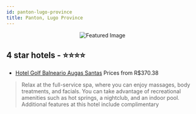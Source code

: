 ```yaml
---
id: panton-lugo-province
title: Panton, Lugo Province
---
```


<center><img src="https://i.travelapi.com/hotels/11000000/10060000/10051500/10051443/6f41dc5e_z.jpg" alt="Featured Image" /></center>


##  4 star hotels - ⭐️⭐️⭐️⭐️

-    [Hotel Golf Balneario Augas Santas](https://us.hurb.com/hotels/panton/hotel-golf-balneario-augas-santas-JNP-JP459225?cmp=18055) Prices from R$370.38
   > Relax at the full-service spa, where you can enjoy massages, body treatments, and facials. You can take advantage of recreational amenities such as hot springs, a nightclub, and an indoor pool. Additional features at this hotel include complimentary 

